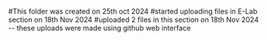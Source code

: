 #This folder was created on 25th oct  2024
#started uploading files in E-Lab section on 18th Nov 2024
#uploaded 2 files in this section on 18th Nov 2024 -- these uploads were made using github web interface 
